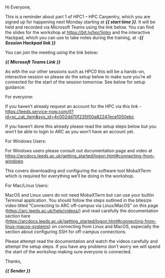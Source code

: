 Hi Everyone,

This is a reminder about part 1 of HPC1 – HPC Carpentry, which you are signed up for happening next Monday starting at ***{{ start time }}***. It will be held and recorded via Microsoft Teams using the link below. You can find the slides for the workshop at https://bit.ly/hpc1intro and the interactive Hackpad, which you can use to take notes during the training, at -***{{ Session Hackpad link }}***

You can join the meeting using the link below:

***{{ Microsoft Teams Link }}***

As with the our other sessions such as HPC0 this will be a hands-on, interactive session so please do the setup below to make sure you’re all connected for the start of the session tomorrow. See below for setup guidance:

For everyone:

If you haven’t already request an account for the HPC via this link - https://leeds.service-now.com/it?id=sc_cat_item&sys_id=4c002dd70f235f00a82247ece1050ebc 

If you haven’t done this already please read the setup steps below but you won’t be able to login to ARC as you won’t have an account yet.

For Windows Users:

For Windows users please consult out documentation page and video at https://arcdocs.leeds.ac.uk/getting_started/logon.html#connecting-from-windows 

This covers downloading and configuring the software tool MobaXTerm which is required for everything we’ll be doing in the workshop.

For Mac/Linux Users:

MacOS and Linux users do not need MobaXTerm but can use your builtin Terminal application. You should follow the steps outlined in the bitesize video titled “Connecting to ARC off-campus via Linux/MacOS” on this page (https://arc.leeds.ac.uk/help/videos/) and read carefully the documentation section here (https://arcdocs.leeds.ac.uk/getting_started/logon.html#connecting-from-linux-macos-systems) on connecting from Linux and MacOS, especially the section about configuring SSH for off-campus connections.

Please attempt read the documentation and watch the videos carefully and attempt the setup steps. If you have any problems don’t worry we will spend the start of the workshop making sure everyone is connected.

Thanks,

***{{ Sender }}***
